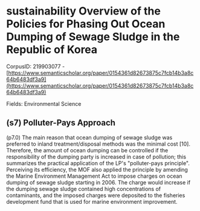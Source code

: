 # sustainability Overview of the Policies for Phasing Out Ocean Dumping of Sewage Sludge in the Republic of Korea

CorpusID: 219903077 - [https://www.semanticscholar.org/paper/0154361d82673875c7fcb14b3a8c64b6483df3a9](https://www.semanticscholar.org/paper/0154361d82673875c7fcb14b3a8c64b6483df3a9)

Fields: Environmental Science

## (s7) Polluter-Pays Approach
(p7.0) The main reason that ocean dumping of sewage sludge was preferred to inland treatment/disposal methods was the minimal cost [10]. Therefore, the amount of ocean dumping can be controlled if the responsibility of the dumping party is increased in case of pollution; this summarizes the practical application of the LP's "polluter-pays principle". Perceiving its efficiency, the MOF also applied the principle by amending the Marine Environment Management Act to impose charges on ocean dumping of sewage sludge starting in 2006. The charge would increase if the dumping sewage sludge contained high concentrations of contaminants, and the imposed charges were deposited to the fisheries development fund that is used for marine environment improvement.
